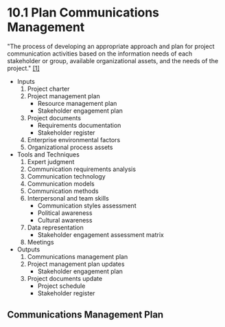 # 10.1 Plan Communications Management

"The process of developing an appropriate approach and plan for project
communication activities based on the information needs of each stakeholder or
group, available organizational assets, and the needs of the project."
[[1]](../home.md#references)

- Inputs
  1. Project charter
  2. Project management plan
     - Resource management plan
     - Stakeholder engagement plan
  3. Project documents
     - Requirements documentation
     - Stakeholder register
  4. Enterprise environmental factors
  5. Organizational process assets
- Tools and Techniques
  1. Expert judgment
  2. Communication requirements analysis
  3. Communication technology
  4. Communication models
  5. Communication methods
  6. Interpersonal and team skills
     - Communication styles assessment
     - Political awareness
     - Cultural awareness
  7. Data representation
     - Stakeholder engagement assessment matrix
  8. Meetings
- Outputs
  1. Communications management plan
  2. Project management plan updates
     - Stakeholder engagement plan
  3. Project documents update
     - Project schedule
     - Stakeholder register

## Communications Management Plan
